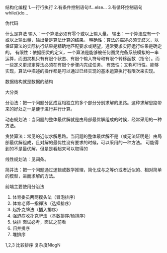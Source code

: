 结构化编程
1.一行行执行
2.有条件控制语句if...else...
3.有循环控制语句while()do...

伪代码

什么是算法
输入：一个算法必须有零个或以上输入量。
输出：一个算法应有一个或以上输出量，输出量是算法计算的结果。
明确性：算法的描述必须无歧义，以保证算法的实际执行结果是精确地匹配要求或期望，通常要求实际运行结果是确定的。
有限性：依据图灵的定义，一个算法是能够被任何图灵完备系统模拟的一串运算，而图灵机只有有限个状态、有限个输入符号和有限个转移函数（指令）。而一些定义更规定算法必须在有限个步骤内完成任务。
有效性：又称可行性。能够实现，算法中描述的操作都是可以通过已经实现的基本运算执行有限次来实现。

数据结构就是数据的结构

大分类

分治法：把一个问题分区成互相独立的多个部分分别求解的思路。这种求解思路带来的好处之一是便于进行并行计算。

动态规划法：当问题的整体最优解就是由局部最优解组成的时候，经常采用的一种方法。

贪婪算法：常见的近似求解思路。当问题的整体最优解不是（或无法证明是）由局部最优解组成，且对解的最优性没有要求的时候，可以采用的一种方法。
可能得到的不是最优解，但是是看起来可以取得的

线性规划法：见词条。

简并法：把一个问题通过逻辑或数学推理，简化成与之等价或者近似的、相对简单的模型，进而求解的方法。

前端主要使用分治法

1. 体育委员两两摸头法（冒泡排序）
2. 体育老师一指禅法（选择排序）
3. 起扑克牌法（插入排序）
4. 强迫症收扑克牌法（基数排序/桶排序）
5. 快排  面试必考，面试之前看
6. 归并排序
7. 堆排序

1,2,3 比较排序 复杂度NlogN
